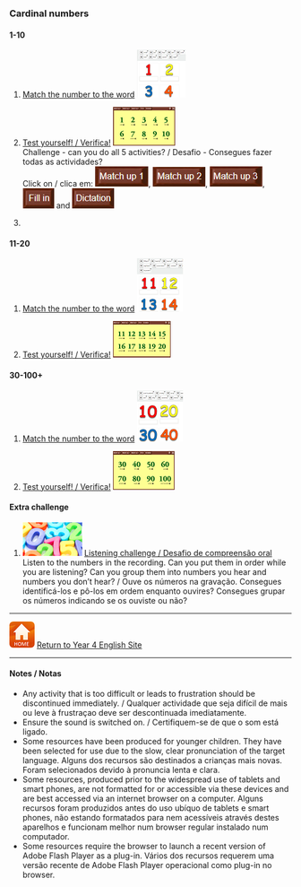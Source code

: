 ### Cardinal numbers

#### 1-10

1. [Match the number to the word](https://learnenglishkids.britishcouncil.org/en/word-games/numbers-1-10) [![bc10](/images/bc10.PNG)](https://learnenglishkids.britishcouncil.org/en/word-games/numbers-1-10)

2. [Test yourself! / Verifica!](http://www.learningchocolate.com/content/numbers-1) [![lc10](/images/lc10.PNG)](http://www.learningchocolate.com/content/numbers-1)    
Challenge - can you do all 5 activities? / Desafio - Consegues fazer todas as actividades?  
Click on / clica em: ![lcmu1](/images/lcmu1.PNG), ![lcmu2](/images/lcmu2.PNG), ![lcmu3](/images/lcmu3.PNG), ![lcfi](/images/lcfi.PNG) and ![lcdi](/images/lcdi.PNG)

3. 

#### 11-20

1. [Match the number to the word](https://learnenglishkids.britishcouncil.org/en/word-games/numbers-11-20) [![bc20](/images/bc20.PNG)](https://learnenglishkids.britishcouncil.org/en/word-games/numbers-11-20) 
 
2. [Test yourself! / Verifica!](http://www.learningchocolate.com/content/numbers-2) [![lc30](/images/lc20.png)](http://www.learningchocolate.com/content/numbers-2)    


#### 30-100+

1. [Match the number to the word](https://learnenglishkids.britishcouncil.org/en/word-games/numbers-10-100) [![bc30](/images/bc30.PNG)](https://learnenglishkids.britishcouncil.org/en/word-games/numbers-10-100) 

2. [Test yourself! / Verifica!](http://www.learningchocolate.com/content/numbers-3) [![lc30](/images/lc30.PNG)](http://www.learningchocolate.com/content/numbers-3)    


#### Extra challenge

1. [![bcnd](/images/bcnd.PNG)](http://learnenglishteens.britishcouncil.org/skills/listening-skills-practice/understanding-numbers) [Listening challenge / Desafio de compreensão oral](http://learnenglishteens.britishcouncil.org/skills/listening-skills-practice/understanding-numbers)    
Listen to the numbers in the recording. Can you put them in order while you are listening? Can you group them into numbers you hear and numbers you don’t hear? / Ouve os números na gravação. Consegues identificá-los e pô-los em ordem enquanto ouvires? Consegues grupar os números indicando se os ouviste ou não?  





***
[![home](/images/home.PNG)](https://tangerina-pt.github.io/English/Year4) [Return to Year 4 English Site](https://tangerina-pt.github.io/English/Year4)

***
#### Notes / Notas
* Any activity that is too difficult or leads to frustration should be discontinued immediately. / Qualquer actividade que seja difícil de mais ou leve à frustraçao deve ser descontinuada imediatamente.
* Ensure the sound is switched on. / Certifiquem-se de que o som está ligado.
* Some resources have been produced for younger children. They have been selected for use due to the slow, clear pronunciation of the target language. Alguns dos recursos são destinados a crianças mais novas. Foram selecionados devido à pronuncia lenta e clara.
* Some resources, produced prior to the widespread use of tablets and smart phones, are not formatted for or accessible via these devices and are best accessed via an internet browser on a computer. Alguns recursos foram produzidos antes do uso ubíquo de tablets e smart phones, não estando formatados para nem acessíveis através destes aparelhos e funcionam melhor num browser regular instalado num computador.
* Some resources require the browser to launch a recent version of Adobe Flash Player as a plug-in. Vários dos recursos requerem uma versão recente de Adobe Flash Player operacional como plug-in no browser.
